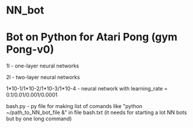 # NN_bot
<h1>Bot on Python for Atari Pong (gym Pong-v0)</h1>
<p>1l - one-layer neural networks</p>
<p>2l - two-layer neural networks</p>
<p>1*10-1/1*10-2/1*10-3/1*10-4 - neural network with learning_rate = 0.1/0.01/0.001/0.0001</p>
<p>bash.py - py file for making list of comands like "python ~/path_to_NN_bot_file &" in file bash.txt (it needs for starting a lot NN bots but by one long command)</p>
